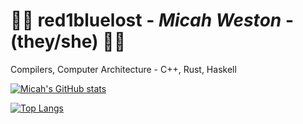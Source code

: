# :transgender_flag: red1bluelost - _Micah Weston_ - (they/she) :rainbow_flag: 

Compilers, Computer Architecture - C++, Rust, Haskell

[![Micah's GitHub stats](https://github-readme-stats.vercel.app/api?username=red1bluelost&include_all_commits=true&show_icons=true&count_private=true&theme=darcula)](https://github.com/red1bluelost)

[![Top Langs](https://github-readme-stats.vercel.app/api/top-langs/?username=red1bluelost&include_all_commits=true&show_icons=true&count_private=true&theme=darcula&layout=compact&langs_count=10)](https://github.com/red1bluelost)
